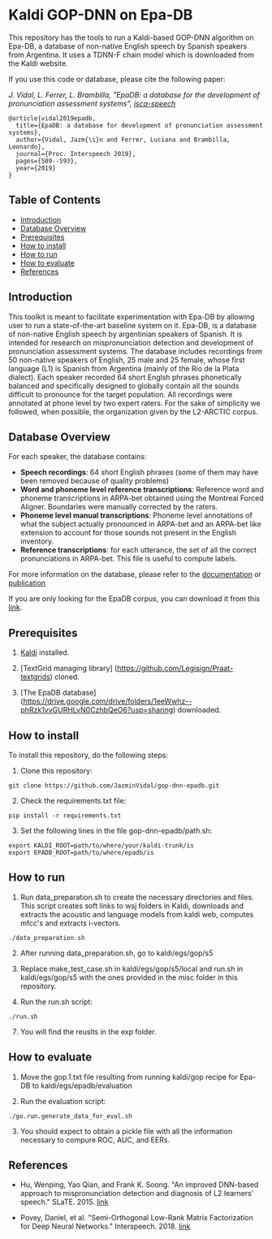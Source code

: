 # Kaldi GOP-DNN on Epa-DB

This repository has the tools to run a Kaldi-based GOP-DNN algorithm on Epa-DB, a database of non-native English speech by Spanish speakers from Argentina. It uses a TDNN-F chain model which is downloaded from the Kaldi website.

If you use this code or database, please cite the following paper:

*J. Vidal, L. Ferrer, L. Brambilla, "EpaDB: a database for the development of pronunciation assessment systems", [isca-speech](https://www.isca-speech.org/archive/Interspeech_2019/abstracts/1839.html)*

```
@article{vidal2019epadb,
  title={EpaDB: a database for development of pronunciation assessment systems},
  author={Vidal, Jazm{\i}n and Ferrer, Luciana and Brambilla, Leonardo},
  journal={Proc. Interspeech 2019},
  pages={589--593},
  year={2019}
}
```


## Table of Contents
* [Introduction](#introduction)
* [Database Overview](#Database-overview)
* [Prerequisites](#prerequisites)
* [How to install](#how-to-install)
* [How to run](#how-to-run)
* [How to evaluate](#how-to-evaluate)
* [References](#references)


## Introduction

This toolkit is meant to facilitate experimentation with Epa-DB by allowing user to run a state-of-the-art baseline system on it.
Epa-DB, is a database of non-native English speech by argentinian speakers of Spanish. It is intended for research on mispronunciation detection
and development of pronunciation assessment systems.
The database includes recordings from 50 non-native speakers of English, 25 male and 25 female, whose first language (L1) is Spanish from Argentina (mainly of the Rio de la Plata dialect).
Each speaker recorded 64 short Englsh phrases phonetically balanced and specifically designed to globally contain all the sounds difficult to pronounce for the target population.
All recordings were annotated at phone level by two expert raters.
For the sake of simplicity we followed, when possible, the organization given by the L2-ARCTIC corpus.

## Database Overview
For each speaker, the database contains:

* **Speech recordings**: 64 short English phrases (some of them may have been removed because of quality problems)
* **Word and phoneme level reference transcriptions**: Reference word and phoneme transcriptions in ARPA-bet obtained using the Montreal Forced Aligner. Boundaries were manually corrected by the raters.
* **Phoneme level manual transcriptions**: Phoneme level annotations of what the subject actually pronounced in ARPA-bet and an ARPA-bet like extension to account for those sounds not present in the English inventory.
* **Reference transcriptions**: for each utterance, the set of all the correct pronunciations in ARPA-bet. This file is useful to compute labels.

For more information on the database, please refer to the [documentation](https://drive.google.com/file/d/1lYQwehQ28vvayv1GABASIlMhiSTuHnU9/view?usp=sharing) or [publication](https://www.isca-speech.org/archive/Interspeech_2019/abstracts/1839.html)

If you are only looking for the EpaDB corpus, you can download it from this [link](https://drive.google.com/file/1eeWwhz--phRzk1vvGURHLvN0CzhbQeO6?usp=sharing1eeWwhz--phRzk1vvGURHLvN0CzhbQeO6?usp=sharing).

## Prerequisites

1. [Kaldi](http://kaldi-asr.org/) installed.

2. [TextGrid managing library] (https://github.com/Legisign/Praat-textgrids) cloned.

3. [The EpaDB database] (https://drive.google.com/drive/folders/1eeWwhz--phRzk1vvGURHLvN0CzhbQeO6?usp=sharing) downloaded. 

## How to install
To install this repository, do the following steps:

1. Clone this repository:
```
git clone https://github.com/JazminVidal/gop-dnn-epadb.git
```

2. Check the requirements.txt file:
```
pip install -r requirements.txt
```

3. Set the following lines in the file gop-dnn-epadb/path.sh:
```
export KALDI_ROOT=path/to/where/your/kaldi-trunk/is
export EPADB_ROOT=path/to/where/epadb/is
```

## How to run

1. Run data_preparation.sh to create the necessary directories and files. This script creates soft links to wsj folders in Kaldi, downloads and extracts the acoustic and language models from kaldi web, computes mfcc's and extracts i-vectors.  

```
./data_preparation.sh
```

2. After running data_preparation.sh, go to kaldi/egs/gop/s5

3. Replace make_test_case.sh in kaldi/egs/gop/s5/local and run.sh in kaldi/egs/gop/s5 with the ones provided in the misc folder in this repository. 

6. Run the run.sh script:

```
./run.sh
```

7. You will find the reuslts in the exp folder. 


## How to evaluate

1. Move the gop.1.txt file resulting from running kaldi/gop recipe for Epa-DB to kaldi/egs/epadb/evaluation 

2. Run the evaluation script:

```
./go.run.generate_data_for_eval.sh
```
3. You should expect to obtain a pickle file with all the information necessary to compure ROC, AUC, and EERs. 


## References

* Hu, Wenping, Yao Qian, and Frank K. Soong. "An improved DNN-based approach to mispronunciation detection and diagnosis of L2 learners' speech." SLaTE. 2015. [link](https://www.slate2015.org/files/submissions/Hu15-AID.pdf)

* Povey, Daniel, et al. "Semi-Orthogonal Low-Rank Matrix Factorization for Deep Neural Networks." Interspeech. 2018. [link](https://www.danielpovey.com/files/2018_interspeech_tdnnf.pdf)

